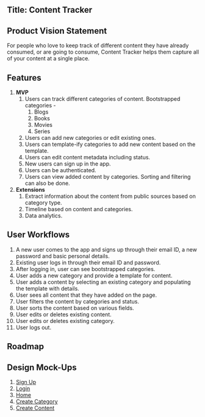 ## Title: Content Tracker

## Product Vision Statement

For people who love to keep track of different content they have already consumed, or are going to consume,
Content Tracker helps them capture all of your content at a single place.

## Features

1. **MVP**
    1. Users can track different categories of content. Bootstrapped categories -
        1. Blogs
        2. Books
        3. Movies
        4. Series
    2. Users can add new categories or edit existing ones.
    3. Users can template-ify categories to add new content based on the template.
    4. Users can edit content metadata including status.
    5. New users can sign up in the app.
    6. Users can be authenticated.
    7. Users can view added content by categories. Sorting and filtering can also be done.
2. **Extensions**
    1. Extract information about the content from public sources based on category type.
    2. Timeline based on content and categories.
    3. Data analytics.

## User Workflows

1. A new user comes to the app and signs up through their email ID, a new password and basic personal details.
2. Existing user logs in through their email ID and password.
3. After logging in, user can see bootstrapped categories.
4. User adds a new category and provide a template for content.
5. User adds a content by selecting an existing category and populating the template with details.
6. User sees all content that they have added on the page.
7. User filters the content by categories and status.
8. User sorts the content based on various fields.
9. User edits or deletes existing content.
10. User edits or deletes existing category.
11. User logs out.

## Roadmap

## Design Mock-Ups

1. [Sign Up]()
2. [Login]()
3. [Home]()
4. [Create Category]()
5. [Create Content]()


